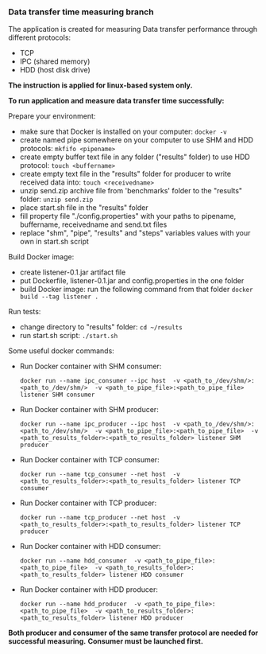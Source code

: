 ### Data transfer time measuring branch

The application is created for measuring Data transfer performance through 
different protocols:
* TCP
* IPC (shared memory)
* HDD (host disk drive)

**The instruction is applied for linux-based system only.**

**To run application and measure data transfer time successfully:**

Prepare your environment:
* make sure that Docker is installed on your computer: `docker -v`
* create named pipe somewhere on your computer to use SHM and HDD protocols: `mkfifo <pipename>`
* create empty buffer text file in any folder ("results" folder) to use HDD protocol: `touch <buffername>`
* create empty text file in the "results" folder for producer to write received data into: `touch <receivedname>`
* unzip send.zip archive file from 'benchmarks' folder to the "results" folder: `unzip send.zip`
* place start.sh file in the "results" folder
* fill property file "./config.properties" with your paths to pipename, buffername, receivedname and send.txt files
* replace "shm", "pipe", "results" and "steps" variables values with your own in start.sh script

Build Docker image:
* create listener-0.1.jar artifact file
* put Dockerfile, listener-0.1.jar and config.properties in the one folder
* build Docker image: run the following command from that folder `docker build --tag listener .`

Run tests:
* change directory to "results" folder: `cd ~/results`
* run start.sh script: `./start.sh`

Some useful docker commands:
* Run Docker container with SHM consumer:

    `docker run --name ipc_consumer --ipc host 
    -v <path_to_/dev/shm/>:<path_to_/dev/shm/> 
    -v <path_to_pipe_file>:<path_to_pipe_file> 
    listener SHM consumer`
   
* Run Docker container with SHM producer:

    `docker run --name ipc_producer --ipc host 
    -v <path_to_/dev/shm/>:<path_to_/dev/shm/> 
    -v <path_to_pipe_file>:<path_to_pipe_file> 
    -v <path_to_results_folder>:<path_to_results_folder>
    listener SHM producer`
    
* Run Docker container with TCP consumer:

    `docker run --name tcp_consumer --net host 
    -v <path_to_results_folder>:<path_to_results_folder>
    listener TCP consumer`

* Run Docker container with TCP producer:

    `docker run --name tcp_producer --net host 
    -v <path_to_results_folder>:<path_to_results_folder>
    listener TCP producer`

* Run Docker container with HDD consumer:

    `docker run --name hdd_consumer 
    -v <path_to_pipe_file>:<path_to_pipe_file> 
    -v <path_to_results_folder>:<path_to_results_folder>
    listener HDD consumer`

* Run Docker container with HDD producer:

    `docker run --name hdd_producer 
    -v <path_to_pipe_file>:<path_to_pipe_file> 
    -v <path_to_results_folder>:<path_to_results_folder>
    listener HDD producer`

**Both producer and consumer of the same transfer protocol 
are needed for successful measuring.**
**Consumer must be launched first.**